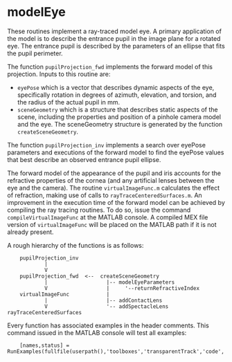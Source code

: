 # modelEye
These routines implement a ray-traced model eye. A primary application of the model is to describe the entrance pupil in the image plane for a rotated eye. The entrance pupil is described by the parameters of an ellipse that fits the pupil perimeter.

The function `pupilProjection_fwd` implements the forward model of this projection. Inputs to this routine are:
 * `eyePose` which is a vector that describes dynamic aspects of the eye, specifically rotation in degrees of azimuth, elevation, and torsion, and the radius of the actual pupil in mm.
 * `sceneGeometry` which is a structure that describes static aspects of the scene, including the properties and position of a pinhole camera model and the eye. The sceneGeometry structure is generated by the function `createSceneGeometry`.

The function `pupilProjection_inv` implements a search over eyePose parameters and executions of the forward model to find the eyePose values that best describe an observed entrance pupil ellipse.

The forward model of the appearance of the pupil and iris accounts for the refractive properties of the cornea (and any artificial lenses between the eye and the camera). The routine `virtualImageFunc.m` calculates the effect of refraction, making use of calls to `rayTraceCenteredSurfaces.m`. An improvement in the execution time of the forward model can be achieved by compiling the ray tracing routines. To do so, issue the command `compileVirtualImageFunc` at the MATLAB console. A compiled MEX file version of `virtualImageFunc` will be placed on the MATLAB path if it is not already present.

A rough hierarchy of the functions is as follows:
```
    pupilProjection_inv
            |
            V
    pupilProjection_fwd  <--  createSceneGeometry
            |                   |-- modelEyeParameters
            V                   |     '--returnRefractiveIndex
    virtualImageFunc            |
            |                   |-- addContactLens
            V                   '-- addSpectacleLens
rayTraceCenteredSurfaces
```

Every function has associated examples in the header comments. This command issued in the MATLAB console will test all examples:
```
	[names,status] = RunExamples(fullfile(userpath(),'toolboxes','transparentTrack','code','modelEye'))
```
